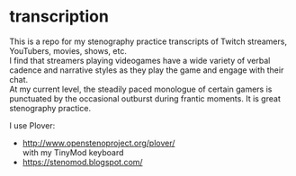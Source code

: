# transcription
This is a repo for my stenography practice transcripts of Twitch streamers, YouTubers, movies, shows, etc.  
I find that streamers playing videogames have a wide variety of verbal cadence and narrative styles as they play the game and engage with their chat.  
At my current level, the steadily paced monologue of certain gamers is punctuated by the occasional outburst during frantic moments. It is great stenography practice.  

I use Plover:  
* http://www.openstenoproject.org/plover/  
with my TinyMod keyboard  
* https://stenomod.blogspot.com/  
